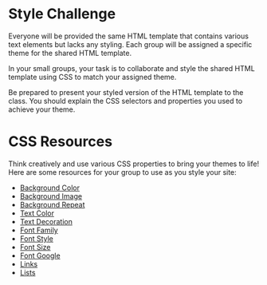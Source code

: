 # Style Challenge
Everyone will be provided the same HTML template that contains various text elements but lacks any styling. Each group will be assigned a specific theme for the shared HTML template. 

In your small groups, your task is to collaborate and style the shared HTML template using CSS to match your assigned theme. 

Be prepared to present your styled version of the HTML template to the class. You should explain the CSS selectors and properties you used to achieve your theme.

# CSS Resources
Think creatively and use various CSS properties to bring your themes to life! Here are some resources for your group to use as you style your site:
<ul>
<li><a href="https://www.w3schools.com/css/css_background.asp">Background Color</a></li>
<li><a href="https://www.w3schools.com/css/css_background_image.asp">Background Image</a></li>
<li><a href="https://www.w3schools.com/css/css_background_repeat.asp">Background Repeat</a></li>
<li><a href="https://www.w3schools.com/css/css_text.asp">Text Color</a></li>
<li><a href="https://www.w3schools.com/css/css_text_decoration.asp">Text Decoration</a></li>
<li><a href="https://www.w3schools.com/css/css_font.asp">Font Family</a></li>
<li><a href="https://www.w3schools.com/css/css_font_style.asp">Font Style</a></li>
<li><a href="https://www.w3schools.com/css/css_font_size.asp">Font Size</a></li>
<li><a href="https://www.w3schools.com/css/css_font_google.asp">Font Google</a></li>
<li><a href="https://www.w3schools.com/css/css_link.asp">Links</a></li>
<li><a href="https://www.w3schools.com/css/css_list.asp">Lists</a></li>
</ul>
